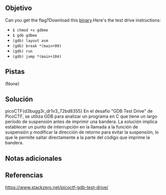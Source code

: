## Objetivo
Can you get the flag?Download this [binary](https://artifacts.picoctf.net/c/86/gdbme).Here's the test drive instructions:

- `$ chmod +x gdbme`
- `$ gdb gdbme`
- `(gdb) layout asm`
- `(gdb) break *(main+99)`
- `(gdb) run`
- `(gdb) jump *(main+104)`

## Pistas
(None)

## Solución
picoCTF{d3bugg3r_dr1v3_72bd8355}
En el desafío "GDB Test Drive" de PicoCTF, se utiliza GDB para analizar un programa en C que tiene un largo período de suspensión antes de imprimir una bandera. La solución implica establecer un punto de interrupción en la llamada a la función de suspensión y modificar la dirección de retorno para evitar la suspensión, lo que le permite saltar directamente a la parte del código que imprime la bandera.
## Notas adicionales

## Referencias
https://www.stackzero.net/picoctf-gdb-test-drive/



